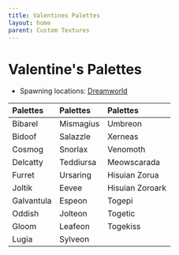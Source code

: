 ```yaml
---
title: Valentines Palettes
layout: home
parent: Custom Textures
---
```


# Valentine's Palettes
- Spawning locations: [Dreamworld](https://wiki.projectshiba.com/dimensions/dreamworld)

| Palettes   | Palettes  | Palettes        |
|:-----------|:----------|:----------------|
| Bibarel    | Mismagius | Umbreon         |
| Bidoof     | Salazzle  | Xerneas         |
| Cosmog     | Snorlax   | Venomoth        |
| Delcatty   | Teddiursa | Meowscarada     |
| Furret     | Ursaring  | Hisuian Zorua   |
| Joltik     | Eevee     | Hisuian Zoroark |       
| Galvantula | Espeon    | Togepi          |
| Oddish     | Jolteon   | Togetic         |
| Gloom      | Leafeon   | Togekiss        |
| Lugia      | Sylveon   |                 |